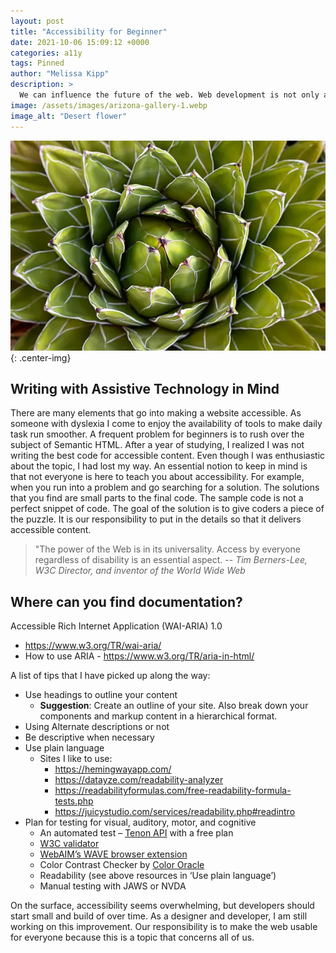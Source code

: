```yaml
---
layout: post
title: "Accessibility for Beginner"
date: 2021-10-06 15:09:12 +0000
categories: a11y
tags: Pinned
author: "Melissa Kipp"
description: >
  We can influence the future of the web. Web development is not only about learning syntax. It is about how the website will be used by the end user. The site should be usable to as many people as possible.
image: /assets/images/arizona-gallery-1.webp
image_alt: "Desert flower"
---
```


![desert flower](/assets/images/arizona-gallery-1.webp){: .center-img}

## Writing with Assistive Technology in Mind

There are many elements that go into making a website accessible. As someone with dyslexia I come to enjoy the availability of tools to make daily task run smoother. A frequent problem for beginners is to rush over the subject of Semantic HTML. After a year of studying, I realized I was not writing the best code for accessible content. Even though I was enthusiastic about the topic, I had lost my way. An essential notion to keep in mind is that not everyone is here to teach you about accessibility. For example, when you run into a problem and go searching for a solution. The solutions that you find are small parts to the final code. The sample code is not a perfect snippet of code. The goal of the solution is to give coders a piece of the puzzle. It is our responsibility to put in the details so that it delivers accessible content.

> "The power of the Web is in its universality.
> Access by everyone regardless of disability is an essential aspect.
> -- <cite> Tim Berners-Lee, W3C Director, and inventor of the World Wide Web <cite>

## Where can you find documentation?

Accessible Rich Internet Application (WAI-ARIA) 1.0

- https://www.w3.org/TR/wai-aria/
- How to use ARIA - https://www.w3.org/TR/aria-in-html/

A list of tips that I have picked up along the way:

- Use headings to outline your content
  - **Suggestion**: Create an outline of your site. Also break down your components and markup content in a hierarchical format.
- Using Alternate descriptions or not
- Be descriptive when necessary
- Use plain language
  - Sites I like to use:
    - https://hemingwayapp.com/
    - https://datayze.com/readability-analyzer
    - https://readabilityformulas.com/free-readability-formula-tests.php
    - https://juicystudio.com/services/readability.php#readintro
- Plan for testing for visual, auditory, motor, and cognitive
  - An automated test – [Tenon API](https://tenon.io) with a free plan
  - [W3C validator](validator.w3.org)
  - [WebAIM’s WAVE browser extension](https://wave2.webaim.org/)
  - Color Contrast Checker by [Color Oracle](https://colororacle.org/)
  - Readability (see above resources in ‘Use plain language’)
  - Manual testing with JAWS or NVDA

On the surface, accessibility seems overwhelming, but developers should start small and build of over time. As a designer and developer, I am still working on this improvement. Our responsibility is to make the web usable for everyone because this is a topic that concerns all of us.
